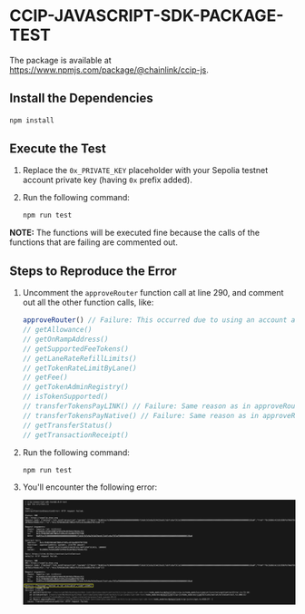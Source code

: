 # CCIP-JAVASCRIPT-SDK-PACKAGE-TEST

The package is available at https://www.npmjs.com/package/@chainlink/ccip-js.

## Install the Dependencies 

```sh
npm install
```

## Execute the Test

1. Replace the `0x_PRIVATE_KEY` placeholder with your Sepolia testnet account private key (having `0x` prefix added).
2. Run the following command:
   
    ```sh
    npm run test
    ```

**NOTE:** The functions will be executed fine because the calls of the functions that are failing are commented out. 

## Steps to Reproduce the Error

1. Uncomment the `approveRouter` function call at line 290, and comment out all the other function calls, like:

    ```js
    approveRouter() // Failure: This occurred due to using an account address instead of an account object while calling the writeContract function. Details about the error can be found in the 'Discussions' tab of the Viem repository: https://github.com/wevm/viem/discussions/1452
    // getAllowance()
    // getOnRampAddress()
    // getSupportedFeeTokens()
    // getLaneRateRefillLimits()
    // getTokenRateLimitByLane()
    // getFee()
    // getTokenAdminRegistry()
    // isTokenSupported()
    // transferTokensPayLINK() // Failure: Same reason as in approveRouter()
    // transferTokensPayNative() // Failure: Same reason as in approveRouter()
    // getTransferStatus()
    // getTransactionReceipt()
    ```

2. Run the following command:
   
    ```sh
    npm run test
    ```

3. You'll encounter the following error:

    ![Error](images/error.png)